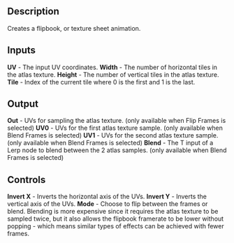 ## Description
Creates a flipbook, or texture sheet animation.

## Inputs
**UV** - The input UV coordinates.
**Width** - The number of horizontal tiles in the atlas texture.
**Height** - The number of vertical tiles in the atlas texture.
**Tile** - Index of the current tile where 0 is the first and 1 is the last.

## Output
**Out** - UVs for sampling the atlas texture.
(only available when Flip Frames is selected)
**UV0** - UVs for the first atlas texture sample.
(only available when Blend Frames is selected)
**UV1** - UVs for the second atlas texture sample.
(only available when Blend Frames is selected)
**Blend** - The T input of a Lerp node to blend between the 2 atlas samples.
(only available when Blend Frames is selected)

## Controls
**Invert X** - Inverts the horizontal axis of the UVs.
**Invert Y** - Inverts the vertical axis of the UVs.
**Mode** - Choose to flip between the frames or blend. Blending is more expensive since it requires the atlas texture to be sampled twice, but it also allows the flipbook framerate to be lower without popping - which means similar types of effects can be achieved with fewer frames.